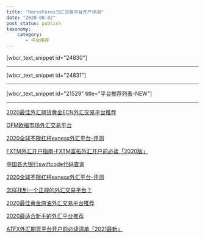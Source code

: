 ```yaml
---
title: "HorseForex马汇交易平台开户评测"
date: "2020-08-02"
post_status: publish
taxonomy:
    category: 
       - 平台推荐
---
```


\[wbcr\_text\_snippet id="24830"\]

* * *

\[wbcr\_text\_snippet id="24831"\]

* * *

\[wbcr\_text\_snippet id="21529" title="平台推荐列表-NEW"\]

* * *

[2020最佳外汇期货黄金ECN外汇交易平台推荐](https://we.laowei8.com/best-ecn-broker.html)

[OFM欧福市场外汇交易平台](https://we.laowei8.com/ofm-reviews.html)

[2020全球不限杠杆exness外汇平台-评测](https://we.laowei8.com/exness-detail.html)

[FXTM外汇开户指南-FXTM富拓外汇开户前必读「2020版」](https://we.laowei8.com/fxtm-review.html)

[中国各大银行swiftcode代码查询](https://we.laowei8.com/swiftcode.html)

[2020全球不限杠杆exness外汇平台-评测](https://we.laowei8.com/exness-detail.html)

[怎样找到一个正规的外汇交易平台？](https://we.laowei8.com/find-true-forex-broker.html)

[2020最佳黄金原油外汇交易平台推荐](https://we.laowei8.com/best-forex-brokers.html)

[2020最适合新手的外汇平台推荐](https://we.laowei8.com/best-broker-for-beginners.html)

[ATFX外汇期货平台开户前必读清单「2021最新」](https://we.laowei8.com/atfx-forex-must-read.html)
